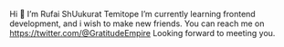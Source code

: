  Hi 👋 
I’m Rufai ShUukurat Temitope
I’m currently learning frontend development, and i wish to make new friends.
You can reach me on https://twitter.com/@GratitudeEmpire
Looking forward to meeting you.

<!---
Gratitude299/Gratitude299 is a ✨ special ✨ repository because its `README.md` (this file) appears on your GitHub profile.
You can click the Preview link to take a look at your changes.
--->

